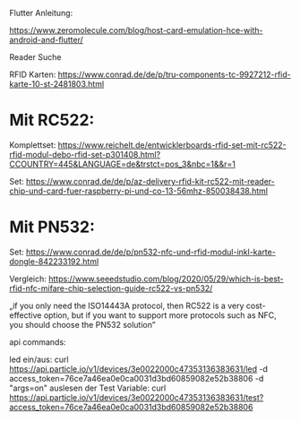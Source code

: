 Flutter Anleitung:

https://www.zeromolecule.com/blog/host-card-emulation-hce-with-android-and-flutter/


Reader Suche

RFID Karten: https://www.conrad.de/de/p/tru-components-tc-9927212-rfid-karte-10-st-2481803.html

# Mit RC522:

Komplettset: https://www.reichelt.de/entwicklerboards-rfid-set-mit-rc522-rfid-modul-debo-rfid-set-p301408.html?CCOUNTRY=445&LANGUAGE=de&trstct=pos_3&nbc=1&&r=1

Set: https://www.conrad.de/de/p/az-delivery-rfid-kit-rc522-mit-reader-chip-und-card-fuer-raspberry-pi-und-co-13-56mhz-850038438.html

# Mit PN532:

Set: https://www.conrad.de/de/p/pn532-nfc-und-rfid-modul-inkl-karte-dongle-842233192.html

 
Vergleich: https://www.seeedstudio.com/blog/2020/05/29/which-is-best-rfid-nfc-mifare-chip-selection-guide-rc522-vs-pn532/

„if you only need the ISO14443A protocol, then RC522 is a very cost-effective option, but if you want to support more protocols such as NFC, you should choose the PN532 solution”






api commands:

led ein/aus:
curl https://api.particle.io/v1/devices/3e0022000c47353136383631/led -d access_token=76ce7a46ea0e0ca0031d3bd60859082e52b38806 -d "args=on"
auslesen der Test Variable:
curl https://api.particle.io/v1/devices/3e0022000c47353136383631/test?access_token=76ce7a46ea0e0ca0031d3bd60859082e52b38806
